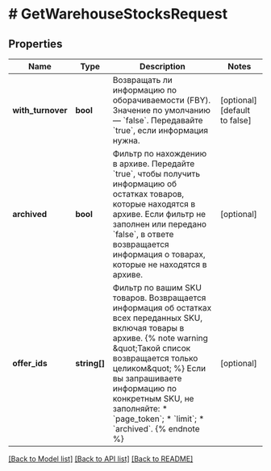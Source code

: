 # # GetWarehouseStocksRequest

## Properties

Name | Type | Description | Notes
------------ | ------------- | ------------- | -------------
**with_turnover** | **bool** | Возвращать ли информацию по оборачиваемости (FBY).  Значение по умолчанию — &#x60;false&#x60;. Передавайте &#x60;true&#x60;, если информация нужна. | [optional] [default to false]
**archived** | **bool** | Фильтр по нахождению в архиве.  Передайте &#x60;true&#x60;, чтобы получить информацию об остатках товаров, которые находятся в архиве. Если фильтр не заполнен или передано &#x60;false&#x60;, в ответе возвращается информация о товарах, которые не находятся в архиве. | [optional]
**offer_ids** | **string[]** | Фильтр по вашим SKU товаров.  Возвращается информация об остатках всех переданных SKU, включая товары в архиве.  {% note warning \&quot;Такой список возвращается только целиком\&quot; %}  Если вы запрашиваете информацию по конкретным SKU, не заполняйте:  * &#x60;page_token&#x60;; * &#x60;limit&#x60;; * &#x60;archived&#x60;.  {% endnote %}    | [optional]

[[Back to Model list]](../../README.md#models) [[Back to API list]](../../README.md#endpoints) [[Back to README]](../../README.md)
